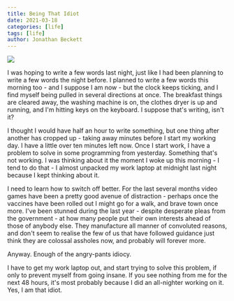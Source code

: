 ```yaml
---
title: Being That Idiot
date: 2021-03-18
categories: [life]
tags: [life]
author: Jonathan Beckett
---
```


<img src="https://cdn.substack.com/image/fetch/h_600,c_limit,f_auto,q_auto:good,fl_progressive:steep/https%3A%2F%2Fbucketeer-e05bbc84-baa3-437e-9518-adb32be77984.s3.amazonaws.com%2Fpublic%2Fimages%2Fd2c42fc5-cb11-4b42-be5e-9b3277a7af97_1280x853.jpeg" />

I was hoping to write a few words last night, just like I had been planning to write a few words the night before. I planned to write a few words this morning too - and I suppose I am now - but the clock keeps ticking, and I find myself being pulled in several directions at once. The breakfast things are cleared away, the washing machine is on, the clothes dryer is up and running, and I'm hitting keys on the keyboard. I suppose that's writing, isn't it?

I thought I would have half an hour to write something, but one thing after another has cropped up - taking away minutes before I start my working day. I have a little over ten minutes left now. Once I start work, I have a problem to solve in some programming from yesterday. Something that's not working. I was thinking about it the moment I woke up this morning - I tend to do that - I almost unpacked my work laptop at midnight last night because I kept thinking about it.

I need to learn how to switch off better. For the last several months video games have been a pretty good avenue of distraction - perhaps once the vaccines have been rolled out I might go for a walk, and brave town once more. I've been stunned during the last year - despite desperate pleas from the government - at how many people put their own interests ahead of those of anybody else. They manufacture all manner of convoluted reasons, and don't seem to realise the few of us that have followed guidance just think they are colossal assholes now, and probably will forever more.

Anyway. Enough of the angry-pants idiocy.

I have to get my work laptop out, and start trying to solve this problem, if only to prevent myself from going insane. If you see nothing from me for the next 48 hours, it's most probably because I did an all-nighter working on it. Yes, I am that idiot.